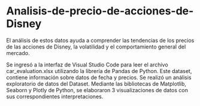 # Analisis-de-precio-de-acciones-de-Disney
El análisis de estos datos ayuda a comprender las tendencias de los precios de las acciones de Disney, la volatilidad y el comportamiento general del mercado.

Se ingresó a la interfaz de Visual Studio Code para leer el archivo car_evaluation.xlsx utilizando la librería de Pandas de Python. Este dataset, contiene información sobre datos de fecha y precios.
Se realizó un análisis exploratorio de datos del Dataset.
Mediante las bibliotecas de Matplotlib, Seaborn y Plotly de Python, se elaboraron 3 visualizaciones de datos con sus correspondientes interpretaciones.
